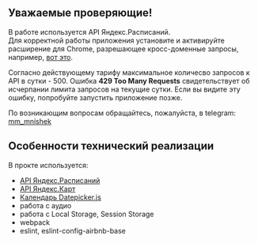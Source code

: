 Уважаемые проверяющие!
-----------------------------------

В работе используется API Яндекс.Расписаний.  
Для корректной работы приложения установите и активируйте расширение для Chrome, разрешающее кросс-доменные запросы, например, [вот это](https://chrome.google.com/webstore/detail/cors-unblock/lfhmikememgdcahcdlaciloancbhjino).  

Согласно действующему тарифу максимальное количесво запросов к API в сутки - 500. Ошибка **429 Too Many Requests** свидетельствует об исчерпании лимита запросов на текущие сутки. Если вы видите эту ошибку, попробуйте запустить приложение позже.

По возникающим вопросам обращайтесь, пожалуйста, в telegram: [mm_mnishek](https://tlgg.ru/mm_mnishek)


Особенности технический реализации
-----------------------------------
В прокте используется:
 - [API Яндекс.Расписаний](https://yandex.ru/dev/rasp/raspapi/)
 - [API Яндекс.Карт](https://yandex.ru/dev/maps/)
 - [Календарь Datepicker.js](https://wwilsman.github.io/Datepicker.js/)
 - работа с аудио
 - работа с Local Storage, Session Storage
 - webpack
 - eslint, eslint-config-airbnb-base

